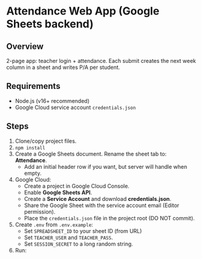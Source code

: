 # Attendance Web App (Google Sheets backend)

## Overview
2-page app: teacher login + attendance. Each submit creates the next week column in a sheet and writes P/A per student.

## Requirements
- Node.js (v16+ recommended)
- Google Cloud service account `credentials.json`

## Steps

1. Clone/copy project files.
2. `npm install`
3. Create a Google Sheets document. Rename the sheet tab to: **Attendance**.
   - Add an initial header row if you want, but server will handle when empty.
4. Google Cloud:
   - Create a project in Google Cloud Console.
   - Enable **Google Sheets API**.
   - Create a **Service Account** and download **credentials.json**.
   - Share the Google Sheet with the service account email (Editor permission).
   - Place the `credentials.json` file in the project root (DO NOT commit).
5. Create `.env` from `.env.example`:
   - Set `SPREADSHEET_ID` to your sheet ID (from URL)
   - Set `TEACHER_USER` and `TEACHER_PASS`.
   - Set `SESSION_SECRET` to a long random string.
6. Run:
